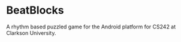 # BeatBlocks
A rhythm based puzzled game for the Android platform for CS242 at Clarkson University. 

